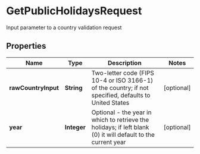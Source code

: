 

# GetPublicHolidaysRequest

Input parameter to a country validation request

## Properties

| Name | Type | Description | Notes |
|------------ | ------------- | ------------- | -------------|
|**rawCountryInput** | **String** | Two-letter code (FIPS 10-4 or ISO 3166-1) of the country; if not specified, defaults to United States |  [optional] |
|**year** | **Integer** | Optional - the year in which to retrieve the holidays; if left blank (0) it will default to the current year |  [optional] |



